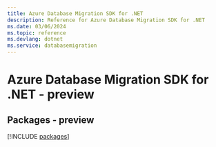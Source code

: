 ```yaml
---
title: Azure Database Migration SDK for .NET
description: Reference for Azure Database Migration SDK for .NET
ms.date: 03/06/2024
ms.topic: reference
ms.devlang: dotnet
ms.service: databasemigration
---
```

# Azure Database Migration SDK for .NET - preview
## Packages - preview
[!INCLUDE [packages](database-migration-index.md)]